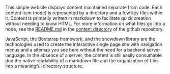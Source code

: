This simple website displays content maintained separate from code. Each content item (node) is represented by a directory and a few key files within it. Content is primarily written in markdown to facilitate quick creation without needing to know HTML. For more information on what files go into a node, see the [README.md](https://github.com/thefreys/thefreys.github.io/blob/main/content/README.md) in the [content directory](https://github.com/thefreys/thefreys.github.io/blob/main/content) of the github repository.

JavaScript, the Bootstrap framework, and the showdown library are the technologies used to create the interactive single page site with navigation menus and a sitemap you see here without the need for a backend server language. In the absence of a server, the content is still easily consumable due the native readability of a markdown file and the organization of files into a meaningful directory structure.
